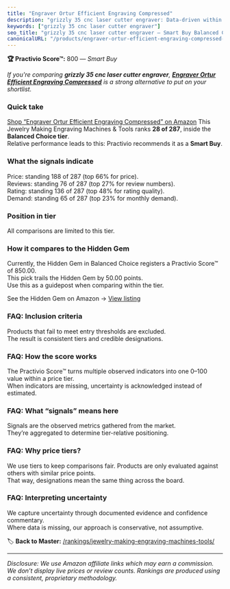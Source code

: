 ```yaml
---
title: "Engraver Ortur Efficient Engraving Compressed"
description: "grizzly 35 cnc laser cutter engraver: Data-driven within Balanced Choice ranking using the Practivio Score™. Positioned by quality, value, demand, findability,…"
keywords: ["grizzly 35 cnc laser cutter engraver"]
seo_title: "grizzly 35 cnc laser cutter engraver — Smart Buy Balanced Choice (2025)"
canonicalURL: "/products/engraver-ortur-efficient-engraving-compressed-B0BXWTF1HS/"
---
```


**🏆 Practivio Score™:** 800 — _Smart Buy_


*If you're comparing **grizzly 35 cnc laser cutter engraver**, **[Engraver Ortur Efficient Engraving Compressed](https://www.amazon.com/dp/B0BXWTF1HS?tag=practivio-20)** is a strong alternative to put on your shortlist.*
### Quick take
[Shop “Engraver Ortur Efficient Engraving Compressed” on Amazon](https://www.amazon.com/dp/B0BXWTF1HS?tag=practivio-20)
This Jewelry Making Engraving Machines & Tools ranks **28 of 287**, inside the **Balanced Choice tier**.  
Relative performance leads to this: Practivio recommends it as a **Smart Buy**.

### What the signals indicate
Price: standing 188 of 287 (top 66% for price).  
Reviews: standing 76 of 287 (top 27% for review numbers).  
Rating: standing 136 of 287 (top 48% for rating quality).  
Demand: standing 65 of 287 (top 23% for monthly demand).

### Position in tier
All comparisons are limited to this tier.

### How it compares to the Hidden Gem
Currently, the Hidden Gem in Balanced Choice registers a Practivio Score™ of 850.00.  
This pick trails the Hidden Gem by 50.00 points.  
Use this as a guidepost when comparing within the tier.  

See the Hidden Gem on Amazon → [View listing](https://www.amazon.com/dp/B01M1SJNVU?tag=practivio-20)

### FAQ: Inclusion criteria
Products that fail to meet entry thresholds are excluded.  
The result is consistent tiers and credible designations.

### FAQ: How the score works
The Practivio Score™ turns multiple observed indicators into one 0–100 value within a price tier.  
When indicators are missing, uncertainty is acknowledged instead of estimated.

### FAQ: What “signals” means here
Signals are the observed metrics gathered from the market.  
They’re aggregated to determine tier-relative positioning.

### FAQ: Why price tiers?
We use tiers to keep comparisons fair. Products are only evaluated against others with similar price points.  
That way, designations mean the same thing across the board.

### FAQ: Interpreting uncertainty
We capture uncertainty through documented evidence and confidence commentary.  
Where data is missing, our approach is conservative, not assumptive.


🏷️ **Back to Master:** [/rankings/jewelry-making-engraving-machines-tools/](/rankings/jewelry-making-engraving-machines-tools/)

---
_Disclosure: We use Amazon affiliate links which may earn a commission. We don’t display live prices or review counts. Rankings are produced using a consistent, proprietary methodology._
